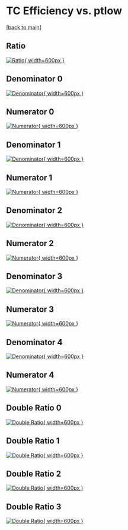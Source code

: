 # TC Efficiency vs. ptlow

[[back to main](./)]



## Ratio

[![Ratio](../mtv/var/TC_loweta_11_1_eff_ptlow.png){ width=600px }](../mtv/var/TC_loweta_11_1_eff_ptlow.pdf)

## Denominator 0

[![Denominator](../mtv/den/TC_loweta_11_1_eff_ptlow_den0.png){ width=600px }](../mtv/den/TC_loweta_11_1_eff_ptlow_den0.pdf)

## Numerator 0

[![Numerator](../mtv/num/TC_loweta_11_1_eff_ptlow_num0.png){ width=600px }](../mtv/num/TC_loweta_11_1_eff_ptlow_num0.pdf)

## Denominator 1

[![Denominator](../mtv/den/TC_loweta_11_1_eff_ptlow_den1.png){ width=600px }](../mtv/den/TC_loweta_11_1_eff_ptlow_den1.pdf)

## Numerator 1

[![Numerator](../mtv/num/TC_loweta_11_1_eff_ptlow_num1.png){ width=600px }](../mtv/num/TC_loweta_11_1_eff_ptlow_num1.pdf)

## Denominator 2

[![Denominator](../mtv/den/TC_loweta_11_1_eff_ptlow_den2.png){ width=600px }](../mtv/den/TC_loweta_11_1_eff_ptlow_den2.pdf)

## Numerator 2

[![Numerator](../mtv/num/TC_loweta_11_1_eff_ptlow_num2.png){ width=600px }](../mtv/num/TC_loweta_11_1_eff_ptlow_num2.pdf)

## Denominator 3

[![Denominator](../mtv/den/TC_loweta_11_1_eff_ptlow_den3.png){ width=600px }](../mtv/den/TC_loweta_11_1_eff_ptlow_den3.pdf)

## Numerator 3

[![Numerator](../mtv/num/TC_loweta_11_1_eff_ptlow_num3.png){ width=600px }](../mtv/num/TC_loweta_11_1_eff_ptlow_num3.pdf)

## Denominator 4

[![Denominator](../mtv/den/TC_loweta_11_1_eff_ptlow_den4.png){ width=600px }](../mtv/den/TC_loweta_11_1_eff_ptlow_den4.pdf)

## Numerator 4

[![Numerator](../mtv/num/TC_loweta_11_1_eff_ptlow_num4.png){ width=600px }](../mtv/num/TC_loweta_11_1_eff_ptlow_num4.pdf)

## Double Ratio 0

[![Double Ratio](../mtv/ratio/TC_loweta_11_1_eff_ptlow_ratio0.png){ width=600px }](../mtv/ratio/TC_loweta_11_1_eff_ptlow_ratio0.pdf)

## Double Ratio 1

[![Double Ratio](../mtv/ratio/TC_loweta_11_1_eff_ptlow_ratio1.png){ width=600px }](../mtv/ratio/TC_loweta_11_1_eff_ptlow_ratio1.pdf)

## Double Ratio 2

[![Double Ratio](../mtv/ratio/TC_loweta_11_1_eff_ptlow_ratio2.png){ width=600px }](../mtv/ratio/TC_loweta_11_1_eff_ptlow_ratio2.pdf)

## Double Ratio 3

[![Double Ratio](../mtv/ratio/TC_loweta_11_1_eff_ptlow_ratio3.png){ width=600px }](../mtv/ratio/TC_loweta_11_1_eff_ptlow_ratio3.pdf)

